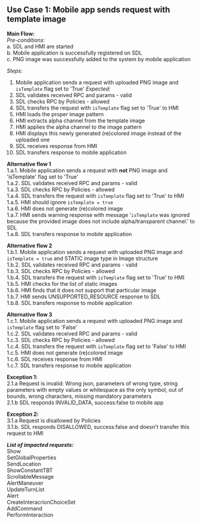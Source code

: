 ## Use Case 1: Mobile app sends request with template image

**Main Flow:**  
_Pre-conditions:_  
a. SDL and HMI are started  
b. Mobile application is successfully registered on SDL  
c. PNG image was successfully added to the system by mobile application 

_Steps:_  
1. Mobile application sends a request with uploaded PNG image and `isTemplate` flag set to 'True'
_Expected:_  
2. SDL validates received RPC and params - valid  
3. SDL checks RPC by Policies - allowed 
4. SDL transfers the request with `isTemplate` flag set to 'True' to HMI 
5. HMI loads the proper image pattern
6. HMI extracts alpha channel from the template image
7. HMI applies the alpha channel to the image pattern
8. HMI displays this newly generated (re)colored image instead of the uploaded one  
9. SDL receives response from HMI  
10. SDL transfers response to mobile application

**Alternative flow 1**  
1.a.1. Mobile application sends a request with **not** PNG image and 'isTemplate' flag set to 'True'  
1.a.2. SDL validates received RPC and params - valid  
1.a.3. SDL checks RPC by Policies - allowed  
1.a.4. SDL transfers the request with `isTemplate` flag set to 'True' to HMI  
1.a.5. HMI should ignore `isTemplate = true`  
1.a.6. HMI does not generate (re)colored image  
1.a.7. HMI sends warning response with message '`isTemplate` was ignored because the provided image does not include alpha/transparent channel.' to SDL  
1.a.8. SDL transfers response to mobile application  

**Alternative flow 2**  
1.b.1. Mobile application sends a request with uploaded PNG image and `isTemplate = true` and STATIC image type in Image structure  
1.b.2. SDL validates received RPC and params - valid  
1.b.3. SDL checks RPC by Policies - allowed  
1.b.4. SDL transfers the request with `isTemplate` flag set to 'True' to HMI   
1.b.5. HMI checks for the list of static images  
1.b.6. HMI finds that it does not support that particular image  
1.b.7. HMI sends UNSUPPORTED_RESOURCE response to SDL  
1.b.8. SDL transfers response to mobile application

**Alternative flow 3**  
1.c.1. Mobile application sends a request with uploaded PNG image and `isTemplate` flag set to 'False'  
1.c.2. SDL validates received RPC and params - valid  
1.c.3. SDL checks RPC by Policies - allowed  
1.c.4. SDL transfers the request with `isTemplate` flag set to 'False' to HMI  
1.c.5. HMI does not generate (re)colored image  
1.c.6. SDL receives response from HMI  
1.c.7. SDL transfers response to mobile application

**Exception 1:**  
2.1.a Request is invalid: Wrong json, parameters of wrong type, string parameters with empty values or whitespace as the only symbol, out of bounds, wrong characters, missing mandatory parameters  
2.1.b SDL responds INVALID_DATA, success:false to mobile app

**Exception 2:**  
3.1.a Request is disallowed by Policies  
3.1.b. SDL responds DISALLOWED, success:false and doesn't transfer this request to HMI  

**_List of impacted requests:_**  
Show  
SetGlobalProperties  
SendLocation  
ShowConstantTBT  
ScrollableMessage  
AlertManeuver  
UpdateTurnList  
Alert  
CreateInteracrionChoiceSet  
AddCommand  
PerformInteraction 